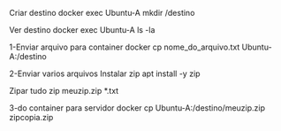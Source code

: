 Criar destino
docker exec Ubuntu-A mkdir /destino

Ver destino
docker exec Ubuntu-A ls -la

1-Enviar arquivo para container 
docker cp nome_do_arquivo.txt Ubuntu-A:/destino

2-Enviar varios arquivos
Instalar zip
apt install -y zip

Zipar tudo
zip meuzip.zip *.txt

3-do container para servidor
docker cp Ubuntu-A:/destino/meuzip.zip zipcopia.zip